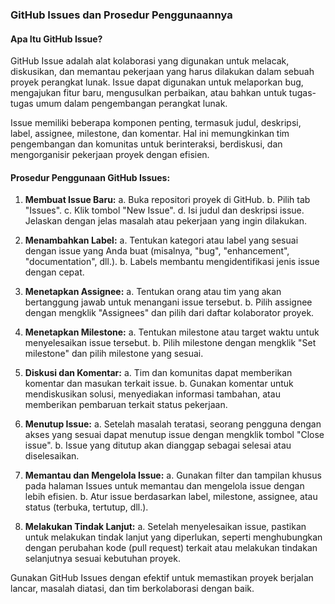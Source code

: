 ### GitHub Issues dan Prosedur Penggunaannya

#### Apa Itu GitHub Issue?

GitHub Issue adalah alat kolaborasi yang digunakan untuk melacak, diskusikan, dan memantau pekerjaan yang harus dilakukan dalam sebuah proyek perangkat lunak. Issue dapat digunakan untuk melaporkan bug, mengajukan fitur baru, mengusulkan perbaikan, atau bahkan untuk tugas-tugas umum dalam pengembangan perangkat lunak.

Issue memiliki beberapa komponen penting, termasuk judul, deskripsi, label, assignee, milestone, dan komentar. Hal ini memungkinkan tim pengembangan dan komunitas untuk berinteraksi, berdiskusi, dan mengorganisir pekerjaan proyek dengan efisien.

#### Prosedur Penggunaan GitHub Issues:

1. **Membuat Issue Baru:**
   a. Buka repositori proyek di GitHub.
   b. Pilih tab "Issues".
   c. Klik tombol "New Issue".
   d. Isi judul dan deskripsi issue. Jelaskan dengan jelas masalah atau pekerjaan yang ingin dilakukan.

2. **Menambahkan Label:**
   a. Tentukan kategori atau label yang sesuai dengan issue yang Anda buat (misalnya, "bug", "enhancement", "documentation", dll.).
   b. Labels membantu mengidentifikasi jenis issue dengan cepat.

3. **Menetapkan Assignee:**
   a. Tentukan orang atau tim yang akan bertanggung jawab untuk menangani issue tersebut.
   b. Pilih assignee dengan mengklik "Assignees" dan pilih dari daftar kolaborator proyek.

4. **Menetapkan Milestone:**
   a. Tentukan milestone atau target waktu untuk menyelesaikan issue tersebut.
   b. Pilih milestone dengan mengklik "Set milestone" dan pilih milestone yang sesuai.

5. **Diskusi dan Komentar:**
   a. Tim dan komunitas dapat memberikan komentar dan masukan terkait issue.
   b. Gunakan komentar untuk mendiskusikan solusi, menyediakan informasi tambahan, atau memberikan pembaruan terkait status pekerjaan.

6. **Menutup Issue:**
   a. Setelah masalah teratasi, seorang pengguna dengan akses yang sesuai dapat menutup issue dengan mengklik tombol "Close issue".
   b. Issue yang ditutup akan dianggap sebagai selesai atau diselesaikan.

7. **Memantau dan Mengelola Issue:**
   a. Gunakan filter dan tampilan khusus pada halaman Issues untuk memantau dan mengelola issue dengan lebih efisien.
   b. Atur issue berdasarkan label, milestone, assignee, atau status (terbuka, tertutup, dll.).

8. **Melakukan Tindak Lanjut:**
   a. Setelah menyelesaikan issue, pastikan untuk melakukan tindak lanjut yang diperlukan, seperti menghubungkan dengan perubahan kode (pull request) terkait atau melakukan tindakan selanjutnya sesuai kebutuhan proyek.

Gunakan GitHub Issues dengan efektif untuk memastikan proyek berjalan lancar, masalah diatasi, dan tim berkolaborasi dengan baik.
